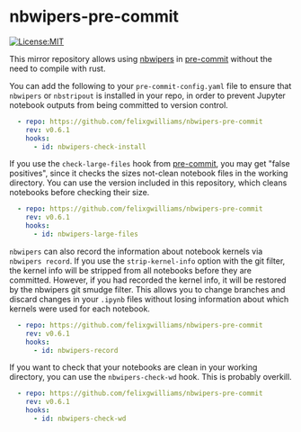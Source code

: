 # nbwipers-pre-commit

[![License:MIT](https://img.shields.io/badge/License-MIT-yellow.svg)](https://opensource.org/licenses/MIT)

This mirror repository allows using [nbwipers](https://github.com/felixgwilliams/nbwipers) in [pre-commit](https://pre-commit.com/) without the need to compile with rust.

You can add the following to your `pre-commit-config.yaml` file to ensure that `nbwipers` or `nbstripout` is installed in your repo, in order to prevent Jupyter notebook outputs from being committed to version control.

```yaml
  - repo: https://github.com/felixgwilliams/nbwipers-pre-commit
    rev: v0.6.1
    hooks:
      - id: nbwipers-check-install
```

If you use the `check-large-files` hook from [pre-commit](https://github.com/pre-commit/pre-commit-hooks), you may get "false positives", since it checks the sizes not-clean notebook files in the working directory. You can use the version included in this repository, which cleans notebooks before checking their size.

```yaml
  - repo: https://github.com/felixgwilliams/nbwipers-pre-commit
    rev: v0.6.1
    hooks:
      - id: nbwipers-large-files
```

`nbwipers` can also record the information about notebook kernels via `nbwipers record`.
If you use the `strip-kernel-info` option with the git filter, the kernel info will be stripped from all notebooks before they are committed.
However, if you had recorded the kernel info, it will be restored by the nbwipers git smudge filter.
This allows you to change branches and discard changes in your `.ipynb` files without losing information about which kernels were used for each notebook.

```yaml
  - repo: https://github.com/felixgwilliams/nbwipers-pre-commit
    rev: v0.6.1
    hooks:
      - id: nbwipers-record
```

If you want to check that your notebooks are clean in your working directory, you can use the `nbwipers-check-wd` hook.
This is probably overkill.

```yaml
  - repo: https://github.com/felixgwilliams/nbwipers-pre-commit
    rev: v0.6.1
    hooks:
      - id: nbwipers-check-wd
```
